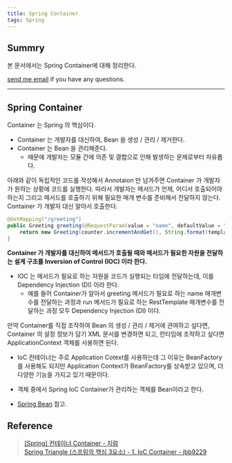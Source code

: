 ```yaml
---
title: Spring Container
tags: Spring
---
```


## Summry

본 문서에서는 Spring Container에 대해 정리한다.  

[send me email](mailto:jewel7492@gmail.com) if you have any questions.

<!--more-->

---

## Spring Container

Container 는 Spring 의 핵심이다. 
* Container 는 개발자를 대신하여, Bean 을 생성 / 관리 / 제거한다. 
* Container 는 Bean 을 관리해준다. 
    * 때문에 개발자는 모듈 간에 의존 및 결합으로 인해 발생하는 문제로부터 자유롭다.  

아래와 같이 독립적인 코드를 작성해서 Annotaion 만 남겨주면 Container 가 개발자가 원하는 상황에 코드를 실행한다. 따라서 개발자는 메서드가 언제, 어디서 호출되어야 하는지 그리고 메서드를 호출하기 위해 필요한 매개 변수를 준비해서 전달하지 않는다. Container 가 개발자 대신 알아서 호출한다.  

```java
@GetMapping("/greeting")
public Greeting greeting(@RequestParam(value = "name", defaultValue = "World") String name) {
    return new Greeting(counter.incrementAndGet(), String.format(template, name));
}
```

**Container 가 개발자를 대신하여 메서드가 호출될 때와 메서드가 필요한 자원을 전달하는 설계 구조를 Inversion of Control (IOC) 이라 한다.**  
* IOC 는 메서드가 필요로 하는 자원을 코드가 실행되는 타임에 전달하는데, 이를 Dependency Injection (DI) 이라 한다.  
    * 예를 들어 Container가 알아서 greeting 메서드가 필요로 하는 name 매개변수를 전달하는 과정과 run 메서드가 필요로 하는 RestTemplate 매개변수를 전달하는 과정 모두 Dependency Injection (DI) 이다.

만약 Container를 직접 조작하여 Bean 의 생성 / 관리 / 제거에 관여하고 싶다면, Container 의 설정 정보가 담기 XML 문서를 변경하면 되고, 런타임에 조작하고 싶다면 ApplicationContext 객체를 사용하면 된다.  
* IoC 컨테이너는 주로 Application Cotext를 사용하는데 그 이유는 BeanFactory를 사용해도 되지만 Application Context가 BeanFactory를 상속받고 있으며, 더 다양한 기능을 가지고 있기 때문이다.

* 객체 중에서 Spring IoC Container가 관리하는 객체를 Bean이라고 한다.
* [Spring Bean](https://limjunho.github.io/2021/08/14/Spring-Bean.html) 참고.

## Reference

> [[Spring] 컨테이너 Container - 지람](https://ibocon.tistory.com/122)  
> [Spring Triangle (스프링의 핵심 3요소) - 1. IoC Container - jbb9229](https://velog.io/@jbb9229/springioccontainer)

